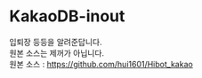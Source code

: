 # KakaoDB-inout
입퇴장 등등을 알려준답니다.<br>
원본 소스는 제꺼가 아닙니다.<br>
원본 소스 : https://github.com/hui1601/Hibot_kakao<br>

